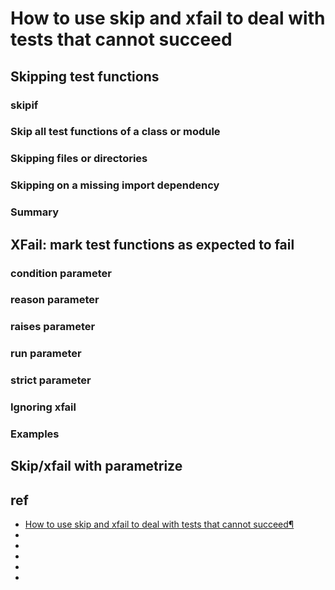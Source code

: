 # How to use skip and xfail to deal with tests that cannot succeed



## Skipping test functions



### skipif



### Skip all test functions of a class or module



### Skipping files or directories



### Skipping on a missing import dependency



### Summary



## XFail: mark test functions as expected to fail



### condition parameter



### reason parameter



### raises parameter



### run parameter



### strict parameter



### Ignoring xfail



### Examples



## Skip/xfail with parametrize








## ref
* [How to use skip and xfail to deal with tests that cannot succeed¶](https://docs.pytest.org/en/latest/how-to/skipping.html)
* []()
* []()
* []()
* []()
* []()
